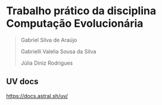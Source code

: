 # Trabalho prático da disciplina Computação Evolucionária

> Gabriel Silva de Araújo
> 
> Gabrielli Valelia Sousa da Silva
> 
> Júlia Diniz Rodrigues
> 

## UV docs
https://docs.astral.sh/uv/
